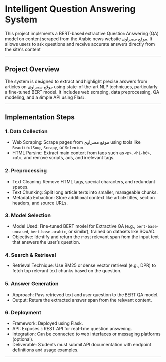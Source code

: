 # Intelligent Question Answering System 

This project implements a BERT-based extractive Question Answering (QA) model on content scraped from the Arabic news website موقع مصراوى. It allows users to ask questions and receive accurate answers directly from the site's content.

---

## Project Overview

The system is designed to extract and highlight precise answers from articles on موقع مصراوى using state-of-the-art NLP techniques, particularly a fine-tuned BERT model. It includes web scraping, data preprocessing, QA modeling, and a simple API using Flask.

---

## Implementation Steps

### 1. Data Collection
- Web Scraping: Scrape pages from موقع مصراوى using tools like `BeautifulSoup`, `Scrapy`, or `Selenium`.
- HTML Parsing: Extract main content from tags such as `<p>`, `<h1-h6>`, `<ul>`, and remove scripts, ads, and irrelevant tags.

### 2. Preprocessing
- Text Cleaning: Remove HTML tags, special characters, and redundant spaces.
- Text Chunking: Split long article texts into smaller, manageable chunks.
- Metadata Extraction: Store additional context like article titles, section headers, and source URLs.

### 3. Model Selection
- Model Used: Fine-tuned BERT model for Extractive QA (e.g., `bert-base-uncased`, `bert-base-arabic`, or similar), trained on datasets like SQuAD.
- Objective: Identify and return the most relevant span from the input text that answers the user’s question.

### 4. Search & Retrieval
- Retrieval Technique: Use BM25 or dense vector retrieval (e.g., DPR) to fetch top relevant text chunks based on the question.

### 5. Answer Generation
- Approach: Pass retrieved text and user question to the BERT QA model.
- Output: Return the extracted answer span from the relevant content.

### 6. Deployment
- Framework: Deployed using Flask.
- API: Exposes a REST API for real-time question answering.
- Integration: Can be connected to web interfaces or messaging platforms (optional).
- Deliverable: Students must submit API documentation with endpoint definitions and usage examples.

---
